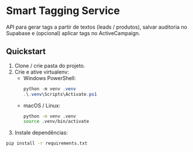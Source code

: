 # Smart Tagging Service

API para gerar tags a partir de textos (leads / produtos), salvar auditoria no Supabase e (opcional) aplicar tags no ActiveCampaign.

## Quickstart

1. Clone / crie pasta do projeto.
2. Crie e ative virtualenv:
   - Windows PowerShell:
     ```powershell
     python -m venv .venv
     .\.venv\Scripts\Activate.ps1
     ```
   - macOS / Linux:
     ```bash
     python -m venv .venv
     source .venv/bin/activate
     ```
3. Instale dependências:
```bash
pip install -r requirements.txt
